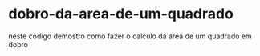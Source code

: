 # dobro-da-area-de-um-quadrado
neste codigo demostro como fazer o calculo da area de um quadrado em dobro
